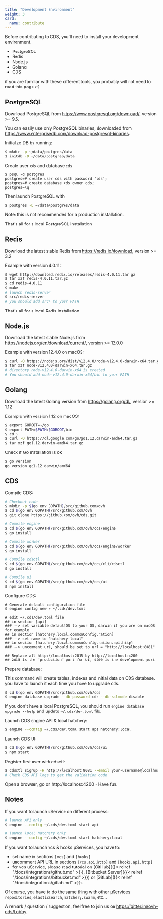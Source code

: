 ```yaml
---
title: "Development Environment"
weight: 3
card: 
  name: contribute
---
```


Before contributing to CDS, you'll need to install your
development environment. 

* PostgreSQL
* Redis
* Node.js
* Golang
* CDS

if you are familiar with these different tools, you probably will not need to read this page :-)

## PostgreSQL

Download PostgreSQL from https://www.postgresql.org/download/, version >= 9.5.

You can easily use only PostgreSQL binaries, downloaded from https://www.enterprisedb.com/download-postgresql-binaries.

Initialize DB by running:

```bash
$ mkdir -p ~/data/postgres/data
$ initdb -D ~/data/postgres/data
```

Create user `cds` and database `cds`

```
$ psql -d postgres
postgres=# create user cds with password 'cds';
postgres=# create database cds owner cds;
postgres=\q
```

Then launch PostgreSQL with:

```bash
$ postgres -D ~/data/postgres/data
```

Note: this is not recommended for a production installation.

That's all for a local PostgreSQL installation

## Redis

Download the latest stable Redis from https://redis.io/download, version >= 3.2

Example with version 4.0.11:

```bash
$ wget http://download.redis.io/releases/redis-4.0.11.tar.gz
$ tar xzf redis-4.0.11.tar.gz
$ cd redis-4.0.11
$ make
# launch redis-server
$ src/redis-server
# you should add src/ to your PATH
```

That's all for a local Redis installation.


## Node.js

Download the latest stable Node.js from https://nodejs.org/en/download/current/, version >= 12.0.0

Example with version 12.4.0 on macOS:

```bash
$ curl -O https://nodejs.org/dist/v12.4.0/node-v12.4.0-darwin-x64.tar.gz
$ tar xzf node-v12.4.0-darwin-x64.tar.gz
# directory node-v12.4.0-darwin-x64 is created
# You should add node-v12.4.0-darwin-x64/bin to your PATH
```

## Golang

Download the latest Golang version from https://golang.org/dl/, version >= 1.12

Example with version 1.12 on macOS:

```bash
$ export GOROOT=~/go
$ export PATH=$PATH:$GOROOT/bin
$ cd ~
$ curl -O https://dl.google.com/go/go1.12.darwin-amd64.tar.gz
$ tar xzf go1.12.darwin-amd64.tar.gz
```

Check if Go installation is ok

```bash
$ go version
go version go1.12 darwin/amd64
```

## CDS

Compile CDS:

```bash
# Checkout code
$ mkdir -p $(go env GOPATH)/src/github.com/ovh
$ cd $(go env GOPATH)/src/github.com/ovh
$ git clone https://github.com/ovh/cds.git

# Compile engine
$ cd $(go env GOPATH)/src/github.com/ovh/cds/engine
$ go install

# Compile worker
$ cd $(go env GOPATH)/src/github.com/ovh/cds/engine/worker
$ go install

# Compile cdsctl
$ cd $(go env GOPATH)/src/github.com/ovh/cds/cli/cdsctl
$ go install

# Compile ui
$ cd $(go env GOPATH)/src/github.com/ovh/cds/ui
$ npm install
```

Configure CDS:

```
# Generate default configuration file
$ engine config new > ~/.cds/dev.toml

# edit ~/.cds/dev.toml file 
## in section [api]
### --> set variable defaultOS to your OS, darwin if you are on macOS for example
## in section [hatchery.local.commonConfiguration]
### --> set name to "hatchery-local"
## in section [hatchery.local.commonConfiguration.api.http]
### --> uncomment url, should be set to url = "http://localhost:8081" 

## Replace all http://localhost:2015 by http://localhost:4200
## 2015 is the "production" port for UI, 4200 is the development port

```

Prepare database:

This command will create tables, indexes and initial data on CDS database.
you have to launch it each time you have to upgrade cds.

```bash
$ cd $(go env GOPATH)/src/github.com/ovh/cds
$ engine database upgrade --db-password cds --db-sslmode disable
```

If you don't have a local PostgreSQL, you should run `engine database upgrade --help`
and update `~/.cds/dev.toml` file.

Launch CDS engine API & local hatchery:

```bash
$ engine --config ~/.cds/dev.toml start api hatchery:local
```

Launch CDS UI:

```bash
$ cd $(go env GOPATH)/src/github.com/ovh/cds/ui
$ npm start
```

Register first user with cdsctl:

```bash
$ cdsctl signup -H http://localhost:8081 --email your-username@localhost.local --fullname yourFullname --username your-username
# Check CDS API logs to get the validation code
```

Open a browser, go on http://localhost:4200 - Have fun.

## Notes

If you want to launch uService on different process:

```bash
# launch API only
$ engine --config ~/.cds/dev.toml start api

# launch local hatchery only
$ engine --config ~/.cds/dev.toml start hatchery:local
```

If you want to launch vcs & hooks µServices, you have to:

- set name in sections `[vcs]` and `[hooks]`
- uncomment API URL in sections `[vcs.api.http]` and `[hooks.api.http]`
- for vcs uService, please read tutorial on [GitHub]({{< relref "/docs/integrations/github.md" >}}), [Bitbucket Server]({{< relref "/docs/integrations/bitbucket.md" >}}) or [GitLab]({{< relref "/docs/integrations/gitlab.md" >}}).

Of course, you have to do the same thing with other µServices `repositories`, `elasticsearch`, `hatchery.swarm`, etc...

A remark / question / suggestion, feel free to join us on https://gitter.im/ovh-cds/Lobby
